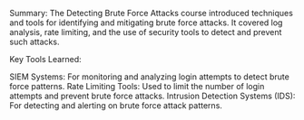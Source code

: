 Summary:
The Detecting Brute Force Attacks course introduced techniques and tools for identifying and mitigating brute force attacks. It covered log analysis, rate limiting, and the use of security tools to detect and prevent such attacks.

Key Tools Learned:

SIEM Systems: For monitoring and analyzing login attempts to detect brute force patterns.
Rate Limiting Tools: Used to limit the number of login attempts and prevent brute force attacks.
Intrusion Detection Systems (IDS): For detecting and alerting on brute force attack patterns.
